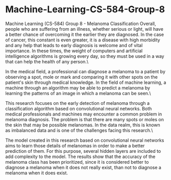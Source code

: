 # Machine-Learning-CS-584-Group-8
Machine Learning (CS-584) Group 8 - Melanoma Classification
Overall, people who are suffering from an illness, whether serious or light, will have a better chance of overcoming it the earlier they are diagnosed. In the case of cancer, this constant is even greater, it is a disease with high morbidity and any help that leads to early diagnosis is welcome and of vital importance. In these times, the weight of computers and artificial intelligence algorithms is growing every day, so they must be used in a way that can help the health of any person.\\

In the medical field, a professional can diagnose a melanoma to a patient by observing a spot, mole or mark and comparing it with other spots on the patient's skin through medical knowledge. In the field of machine learning, a machine through an algorithm may be able to predict a melanoma by learning the patterns of an image in which a melanoma can be seen.\\

This research focuses on the early detection of melanoma through a classification algorithm based on convolutional neural networks. Both medical professionals and machines may encounter a common problem in melanoma diagnosis. The problem is that there are many spots or moles on the skin that may be possible melanomas. In the data realm, this is known as imbalanced data and is one of the challenges facing this research.\\

The model created in this research based on convolutional neural networks aims to learn those details of melanomas in order to make a better prediction of them. For this purpose, several hidden layers are included to add complexity to the model. The results show that the accuracy of the melanoma class has been prioritized, since it is considered better to diagnose a melanoma when it does not really exist, than not to diagnose a melanoma when it does exist.
